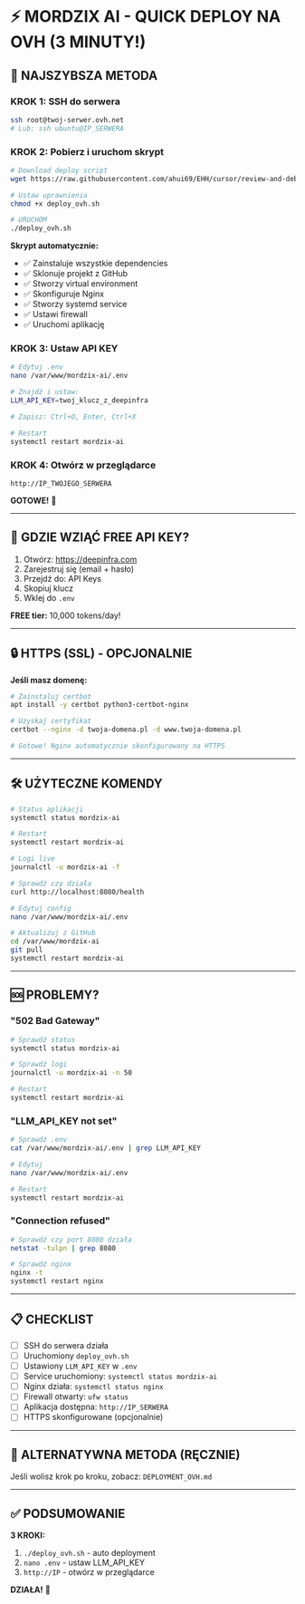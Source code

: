 # ⚡ MORDZIX AI - QUICK DEPLOY NA OVH (3 MINUTY!)

## 🚀 NAJSZYBSZA METODA

### **KROK 1: SSH do serwera**
```bash
ssh root@twoj-serwer.ovh.net
# Lub: ssh ubuntu@IP_SERWERA
```

### **KROK 2: Pobierz i uruchom skrypt**
```bash
# Download deploy script
wget https://raw.githubusercontent.com/ahui69/EHH/cursor/review-and-debug-first-code-aa54/deploy_ovh.sh

# Ustaw uprawnienia
chmod +x deploy_ovh.sh

# URUCHOM
./deploy_ovh.sh
```

**Skrypt automatycznie:**
- ✅ Zainstaluje wszystkie dependencies
- ✅ Sklonuje projekt z GitHub
- ✅ Stworzy virtual environment
- ✅ Skonfiguruje Nginx
- ✅ Stworzy systemd service
- ✅ Ustawi firewall
- ✅ Uruchomi aplikację

### **KROK 3: Ustaw API KEY**
```bash
# Edytuj .env
nano /var/www/mordzix-ai/.env

# Znajdź i ustaw:
LLM_API_KEY=twoj_klucz_z_deepinfra

# Zapisz: Ctrl+O, Enter, Ctrl+X

# Restart
systemctl restart mordzix-ai
```

### **KROK 4: Otwórz w przeglądarce**
```
http://IP_TWOJEGO_SERWERA
```

**GOTOWE!** 🎉

---

## 🔑 GDZIE WZIĄĆ FREE API KEY?

1. Otwórz: https://deepinfra.com
2. Zarejestruj się (email + hasło)
3. Przejdź do: API Keys
4. Skopiuj klucz
5. Wklej do `.env`

**FREE tier:** 10,000 tokens/day!

---

## 🔒 HTTPS (SSL) - OPCJONALNIE

**Jeśli masz domenę:**
```bash
# Zainstaluj certbot
apt install -y certbot python3-certbot-nginx

# Uzyskaj certyfikat
certbot --nginx -d twoja-domena.pl -d www.twoja-domena.pl

# Gotowe! Nginx automatycznie skonfigurowany na HTTPS
```

---

## 🛠️ UŻYTECZNE KOMENDY

```bash
# Status aplikacji
systemctl status mordzix-ai

# Restart
systemctl restart mordzix-ai

# Logi live
journalctl -u mordzix-ai -f

# Sprawdź czy działa
curl http://localhost:8080/health

# Edytuj config
nano /var/www/mordzix-ai/.env

# Aktualizuj z GitHub
cd /var/www/mordzix-ai
git pull
systemctl restart mordzix-ai
```

---

## 🆘 PROBLEMY?

### **"502 Bad Gateway"**
```bash
# Sprawdź status
systemctl status mordzix-ai

# Sprawdź logi
journalctl -u mordzix-ai -n 50

# Restart
systemctl restart mordzix-ai
```

### **"LLM_API_KEY not set"**
```bash
# Sprawdź .env
cat /var/www/mordzix-ai/.env | grep LLM_API_KEY

# Edytuj
nano /var/www/mordzix-ai/.env

# Restart
systemctl restart mordzix-ai
```

### **"Connection refused"**
```bash
# Sprawdź czy port 8080 działa
netstat -tulpn | grep 8080

# Sprawdź nginx
nginx -t
systemctl restart nginx
```

---

## 📋 CHECKLIST

- [ ] SSH do serwera działa
- [ ] Uruchomiony `deploy_ovh.sh`
- [ ] Ustawiony `LLM_API_KEY` w `.env`
- [ ] Service uruchomiony: `systemctl status mordzix-ai`
- [ ] Nginx działa: `systemctl status nginx`
- [ ] Firewall otwarty: `ufw status`
- [ ] Aplikacja dostępna: `http://IP_SERWERA`
- [ ] HTTPS skonfigurowane (opcjonalnie)

---

## 🎯 ALTERNATYWNA METODA (RĘCZNIE)

Jeśli wolisz krok po kroku, zobacz: `DEPLOYMENT_OVH.md`

---

## ✅ PODSUMOWANIE

**3 KROKI:**
1. `./deploy_ovh.sh` - auto deployment
2. `nano .env` - ustaw LLM_API_KEY
3. `http://IP` - otwórz w przeglądarce

**DZIAŁA!** 🚀
